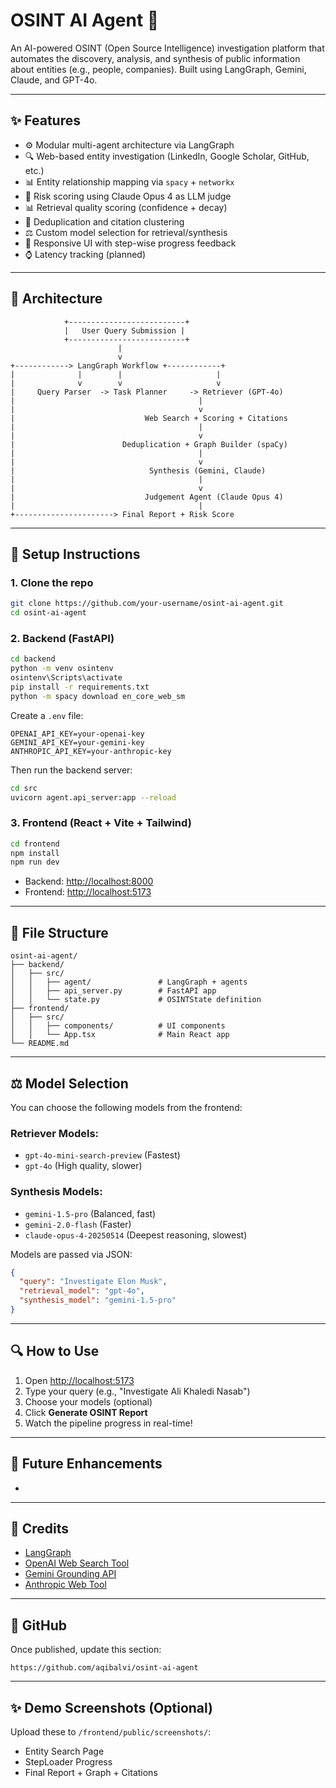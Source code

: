 # OSINT AI Agent 🤖

An AI-powered OSINT (Open Source Intelligence) investigation platform that automates the discovery, analysis, and synthesis of public information about entities (e.g., people, companies). Built using LangGraph, Gemini, Claude, and GPT-4o.

&#x20;

---

## ✨ Features

- ⚙️ Modular multi-agent architecture via LangGraph
- 🔍 Web-based entity investigation (LinkedIn, Google Scholar, GitHub, etc.)
- 📊 Entity relationship mapping via `spacy` + `networkx`
- 🤔 Risk scoring using Claude Opus 4 as LLM judge
- 📊 Retrieval quality scoring (confidence + decay)
- 🔀 Deduplication and citation clustering
- ⚖️ Custom model selection for retrieval/synthesis
- 📱 Responsive UI with step-wise progress feedback
- ⌚ Latency tracking (planned)

---

## 📅 Architecture

```text
            +--------------------------+
            |   User Query Submission |
            +--------------------------+
                        |
                        v
+------------> LangGraph Workflow +------------+
|              |        |                     |
|              v        v                     v
|     Query Parser  -> Task Planner     -> Retriever (GPT-4o)
|                                         |
|                                         v
|                             Web Search + Scoring + Citations
|                                         |
|                                         v
|                        Deduplication + Graph Builder (spaCy)
|                                         |
|                                         v
|                              Synthesis (Gemini, Claude)
|                                         |
|                                         v
|                             Judgement Agent (Claude Opus 4)
|                                         |
+----------------------> Final Report + Risk Score
```

---

## 🚀 Setup Instructions

### 1. Clone the repo

```bash
git clone https://github.com/your-username/osint-ai-agent.git
cd osint-ai-agent
```

### 2. Backend (FastAPI)

```bash
cd backend
python -m venv osintenv
osintenv\Scripts\activate
pip install -r requirements.txt
python -m spacy download en_core_web_sm
```

Create a `.env` file:

```
OPENAI_API_KEY=your-openai-key
GEMINI_API_KEY=your-gemini-key
ANTHROPIC_API_KEY=your-anthropic-key
```

Then run the backend server:

```bash
cd src
uvicorn agent.api_server:app --reload
```

### 3. Frontend (React + Vite + Tailwind)

```bash
cd frontend
npm install
npm run dev
```

- Backend: [http://localhost:8000](http://localhost:8000)
- Frontend: [http://localhost:5173](http://localhost:5173)

---

## 📂 File Structure

```text
osint-ai-agent/
├── backend/
│   ├── src/
│   │   ├── agent/               # LangGraph + agents
│   │   ├── api_server.py        # FastAPI app
│   │   └── state.py             # OSINTState definition
├── frontend/
│   ├── src/
│   │   ├── components/          # UI components
│   │   └── App.tsx              # Main React app
└── README.md
```

---

## ⚖️ Model Selection

You can choose the following models from the frontend:

### Retriever Models:

- `gpt-4o-mini-search-preview` (Fastest)
- `gpt-4o` (High quality, slower)

### Synthesis Models:

- `gemini-1.5-pro` (Balanced, fast)
- `gemini-2.0-flash` (Faster)
- `claude-opus-4-20250514` (Deepest reasoning, slowest)

Models are passed via JSON:

```json
{
  "query": "Investigate Elon Musk",
  "retrieval_model": "gpt-4o",
  "synthesis_model": "gemini-1.5-pro"
}
```

---

## 🔍 How to Use

1. Open [http://localhost:5173](http://localhost:5173)
2. Type your query (e.g., "Investigate Ali Khaledi Nasab")
3. Choose your models (optional)
4. Click **Generate OSINT Report**
5. Watch the pipeline progress in real-time!

---

## 🎉 Future Enhancements

-

---

## 💏 Credits

- [LangGraph](https://github.com/langchain-ai/langgraph)
- [OpenAI Web Search Tool](https://platform.openai.com/docs/guides/tools-web-search?api-mode=responses)
- [Gemini Grounding API](https://ai.google.dev/gemini-api/docs/grounding?lang=python)
- [Anthropic Web Tool](https://docs.anthropic.com/en/docs/agents-and-tools/tool-use/web-search-tool)

---

## 🔗 GitHub

Once published, update this section:

```
https://github.com/aqibalvi/osint-ai-agent
```

---

## ✨ Demo Screenshots (Optional)

Upload these to `/frontend/public/screenshots/`:

- Entity Search Page
- StepLoader Progress
- Final Report + Graph + Citations

